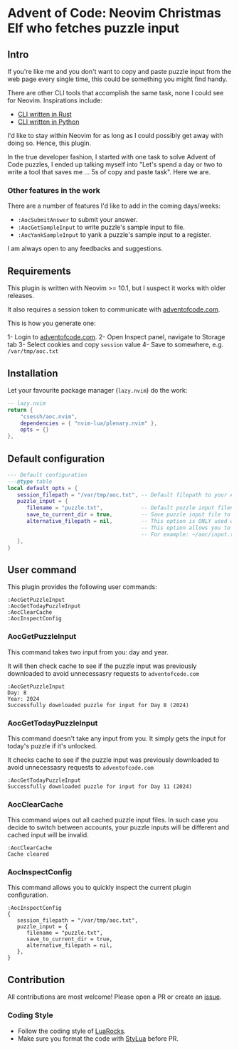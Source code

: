 <!-- panvimdoc-ignore-start -->
# Advent of Code: Neovim Christmas Elf who fetches puzzle input
<!-- panvimdoc-ignore-end -->

## Intro

If you're like me and you don't want to copy and paste puzzle input from the web page every single time, this could be something you might find handy.

There are other CLI tools that accomplish the same task, none I could see for Neovim. Inspirations include:

- [CLI written in Rust](https://github.com/scarvalhojr/aoc-cli)
- [CLI written in Python](https://github.com/emilkloeden/aoc-cli-python)

I'd like to stay within Neovim for as long as I could possibly get away with doing so. Hence, this plugin.

In the true developer fashion, I started with one task to solve Advent of Code puzzles, I ended up talking myself into "Let's spend a day or two to write a tool that saves me ... 5s of copy and paste task". Here we are.

### Other features in the work

There are a number of features I'd like to add in the coming days/weeks:

- `:AocSubmitAnswer` to submit your answer.
- `:AocGetSampleInput` to write puzzle's sample input to file.
- `:AocYankSampleInput` to yank a puzzle's sample input to a register.


I am always open to any feedbacks and suggestions.

## Requirements

This plugin is written with Neovim >= 10.1, but I suspect it works with older releases.

It also requires a session token to communicate with [adventofcode.com](https://adventofcode.com).

This is how you generate one:

1- Login to [adventofcode.com](https://adventofcode.com).
2- Open Inspect panel, navigate to Storage tab
3- Select cookies and copy `session` value
4- Save to somewhere, e.g. `/var/tmp/aoc.txt`

## Installation

Let your favourite package manager (`lazy.nvim`) do the work:

``` lua
-- lazy.nvim
return {
    "csessh/aoc.nvim",
    dependencies = { "nvim-lua/plenary.nvim" },
    opts = {}
},
```

## Default configuration

``` lua
--- Default configuration
---@type table
local default_opts = {
   session_filepath = "/var/tmp/aoc.txt", -- Default filepath to your AOC session token
   puzzle_input = { 
      filename = "puzzle.txt",            -- Default puzzle input filename
      save_to_current_dir = true,         -- Save puzzle input file to your current buffer's cwd() using {filename} attribute above
      alternative_filepath = nil,         -- This option is ONLY used when save_to_current_dir is set to false
                                          -- This option allows you to set a generic filepath for your puzzle input
                                          -- For example: ~/aoc/input.txt or ~/aoc/puzzle ...
   },
}
```

## User command

This plugin provides the following user commands: 
``` vim
:AocGetPuzzleInput
:AocGetTodayPuzzleInput
:AocClearCache
:AocInspectConfig
```

### AocGetPuzzleInput

This command takes two input from you: day and year.

It will then check cache to see if the puzzle input was previously downloaded to avoid unnecessasry requests to `adventofcode.com`

``` vim
:AocGetPuzzleInput
Day: 8
Year: 2024
Successfully downloaded puzzle for input for Day 8 (2024)
```

### AocGetTodayPuzzleInput

This command doesn't take any input from you. It simply gets the input for today's puzzle if it's unlocked.

It checks cache to see if the puzzle input was previously downloaded to avoid unnecessasry requests to `adventofcode.com`

``` vim
:AocGetTodayPuzzleInput
Successfully downloaded puzzle for input for Day 11 (2024)
```

### AocClearCache

This command wipes out all cached puzzle input files. In such case you decide to switch between accounts, your puzzle inputs will be different and cached input will be invalid.

``` vim
:AocClearCache
Cache cleared
```

### AocInspectConfig

This command allows you to quickly inspect the current plugin configuration. 

``` vim
:AocInspectConfig
{
   session_filepath = "/var/tmp/aoc.txt",
   puzzle_input = {
      filename = "puzzle.txt",
      save_to_current_dir = true,
      alternative_filepath = nil,
   },
}
```

## Contribution

All contributions are most welcome! Please open a PR or create an [issue](https://github.com/csessh/aoc.nvim/issues).

### Coding Style

- Follow the coding style of [LuaRocks](https://github.com/luarocks/lua-style-guide).
- Make sure you format the code with [StyLua](https://github.com/JohnnyMorganz/StyLua) before PR.

